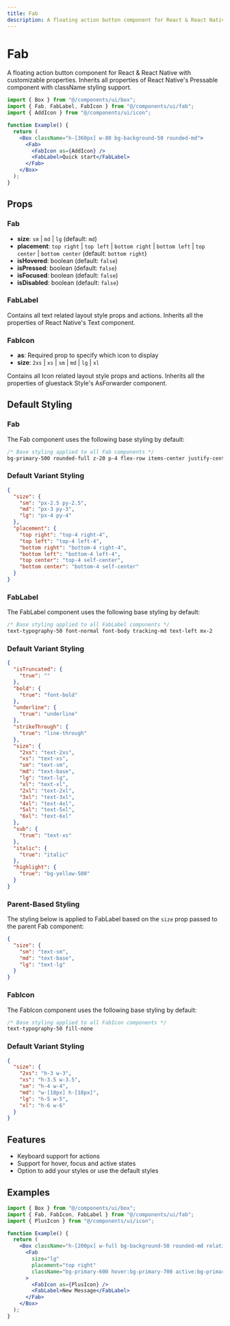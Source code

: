 ```yaml
---
title: Fab
description: A floating action button component for React & React Native with customizable properties.
---
```


# Fab

A floating action button component for React & React Native with customizable properties. Inherits all properties of React Native's Pressable component with className styling support.

```jsx
import { Box } from "@/components/ui/box";
import { Fab, FabLabel, FabIcon } from "@/components/ui/fab";
import { AddIcon } from "@/components/ui/icon";

function Example() {
  return (
    <Box className="h-[360px] w-80 bg-background-50 rounded-md">
      <Fab>
        <FabIcon as={AddIcon} />
        <FabLabel>Quick start</FabLabel>
      </Fab>
    </Box>
  );
}
```

## Props

### Fab

- **size**: `sm` | `md` | `lg` (default: `md`)
- **placement**: `top right` | `top left` | `bottom right` | `bottom left` | `top center` | `bottom center` (default: `bottom right`)
- **isHovered**: boolean (default: `false`)
- **isPressed**: boolean (default: `false`)
- **isFocused**: boolean (default: `false`)
- **isDisabled**: boolean (default: `false`)

### FabLabel

Contains all text related layout style props and actions.
Inherits all the properties of React Native's Text component.

### FabIcon

- **as**: Required prop to specify which icon to display
- **size**: `2xs` | `xs` | `sm` | `md` | `lg` | `xl`

Contains all Icon related layout style props and actions.
Inherits all the properties of gluestack Style's AsForwarder component.

## Default Styling

### Fab

<!-- BASE_STYLE_START -->

The Fab component uses the following base styling by default:

```css
/* Base styling applied to all Fab components */
bg-primary-500 rounded-full z-20 p-4 flex-row items-center justify-center absolute hover:bg-primary-600 active:bg-primary-700 disabled:opacity-40 disabled:pointer-events-all disabled:cursor-not-allowed data-[focus=true]:web:outline-none data-[focus-visible=true]:web:ring-2 data-[focus-visible=true]:web:ring-indicator-info shadow-hard-2
```

<!-- BASE_STYLE_END -->

### Default Variant Styling

<!-- VARIANT_STYLES_START -->

```json
{
  "size": {
    "sm": "px-2.5 py-2.5",
    "md": "px-3 py-3",
    "lg": "px-4 py-4"
  },
  "placement": {
    "top right": "top-4 right-4",
    "top left": "top-4 left-4",
    "bottom right": "bottom-4 right-4",
    "bottom left": "bottom-4 left-4",
    "top center": "top-4 self-center",
    "bottom center": "bottom-4 self-center"
  }
}
```

<!-- VARIANT_STYLES_END -->

### FabLabel

<!-- BASE_STYLE_START -->

The FabLabel component uses the following base styling by default:

```css
/* Base styling applied to all FabLabel components */
text-typography-50 font-normal font-body tracking-md text-left mx-2
```

<!-- BASE_STYLE_END -->

### Default Variant Styling

<!-- VARIANT_STYLES_START -->

```json
{
  "isTruncated": {
    "true": ""
  },
  "bold": {
    "true": "font-bold"
  },
  "underline": {
    "true": "underline"
  },
  "strikeThrough": {
    "true": "line-through"
  },
  "size": {
    "2xs": "text-2xs",
    "xs": "text-xs",
    "sm": "text-sm",
    "md": "text-base",
    "lg": "text-lg",
    "xl": "text-xl",
    "2xl": "text-2xl",
    "3xl": "text-3xl",
    "4xl": "text-4xl",
    "5xl": "text-5xl",
    "6xl": "text-6xl"
  },
  "sub": {
    "true": "text-xs"
  },
  "italic": {
    "true": "italic"
  },
  "highlight": {
    "true": "bg-yellow-500"
  }
}
```

### Parent-Based Styling

The styling below is applied to FabLabel based on the `size` prop passed to the parent Fab component:

```json
{
  "size": {
    "sm": "text-sm",
    "md": "text-base",
    "lg": "text-lg"
  }
}
```

<!-- VARIANT_STYLES_END -->

### FabIcon

<!-- BASE_STYLE_START -->

The FabIcon component uses the following base styling by default:

```css
/* Base styling applied to all FabIcon components */
text-typography-50 fill-none
```

<!-- BASE_STYLE_END -->

### Default Variant Styling

<!-- VARIANT_STYLES_START -->

```json
{
  "size": {
    "2xs": "h-3 w-3",
    "xs": "h-3.5 w-3.5",
    "sm": "h-4 w-4",
    "md": "w-[18px] h-[18px]",
    "lg": "h-5 w-5",
    "xl": "h-6 w-6"
  }
}
```

<!-- VARIANT_STYLES_END -->

## Features

- Keyboard support for actions
- Support for hover, focus and active states
- Option to add your styles or use the default styles

## Examples

```jsx
import { Box } from "@/components/ui/box";
import { Fab, FabIcon, FabLabel } from "@/components/ui/fab";
import { PlusIcon } from "@/components/ui/icon";

function Example() {
  return (
    <Box className="h-[200px] w-full bg-background-50 rounded-md relative">
      <Fab
        size="lg"
        placement="top right"
        className="bg-primary-600 hover:bg-primary-700 active:bg-primary-800"
      >
        <FabIcon as={PlusIcon} />
        <FabLabel>New Message</FabLabel>
      </Fab>
    </Box>
  );
}
```
